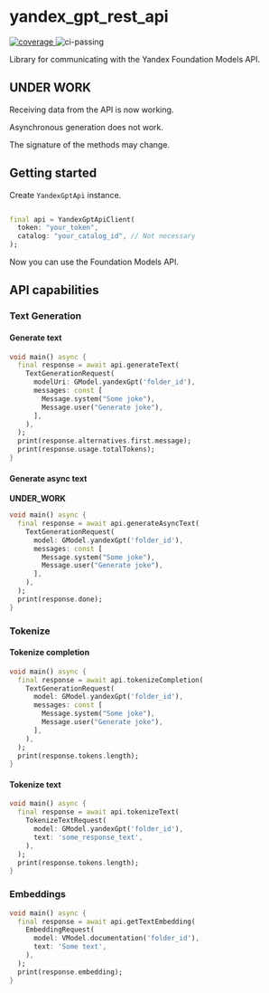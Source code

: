 # yandex_gpt_rest_api

<p>
    <a href="https://codecov.io/gh/vladcto/yandex-gpt-rest-api" > 
        <img src="https://codecov.io/gh/vladcto/yandex-gpt-rest-api/graph/badge.svg?token=747T4E5KE6" alt="coverage"/>
    </a>
    <img src="https://github.com/vladcto/yandex-gpt-rest-api/actions/workflows/test_with_coverage.yaml/badge.svg?branch=main" alt="ci-passing">
</p>

Library for communicating with the Yandex Foundation Models API.

## **UNDER WORK**

Receiving data from the API is now working.

Asynchronous generation does not work.

The signature of the methods may change.

## Getting started

Create `YandexGptApi` instance.

```dart

final api = YandexGptApiClient(
  token: "your_token",
  catalog: "your_catalog_id", // Not necessary
);
```

Now you can use the Foundation Models API.

## API capabilities

### Text Generation

#### Generate text

```dart
void main() async {
  final response = await api.generateText(
    TextGenerationRequest(
      modelUri: GModel.yandexGpt('folder_id'),
      messages: const [
        Message.system("Some joke"),
        Message.user("Generate joke"),
      ],
    ),
  );
  print(response.alternatives.first.message);
  print(response.usage.totalTokens);
}
```

#### Generate async text

**UNDER_WORK**

```dart
void main() async {
  final response = await api.generateAsyncText(
    TextGenerationRequest(
      model: GModel.yandexGpt('folder_id'),
      messages: const [
        Message.system("Some joke"),
        Message.user("Generate joke"),
      ],
    ),
  );
  print(response.done);
}
```

### Tokenize

#### Tokenize completion

```dart
void main() async {
  final response = await api.tokenizeCompletion(
    TextGenerationRequest(
      model: GModel.yandexGpt('folder_id'),
      messages: const [
        Message.system("Some joke"),
        Message.user("Generate joke"),
      ],
    ),
  );
  print(response.tokens.length);
}
```

#### Tokenize text

```dart
void main() async {
  final response = await api.tokenizeText(
    TokenizeTextRequest(
      model: GModel.yandexGpt('folder_id'),
      text: 'some_response_text',
    ),
  );
  print(response.tokens.length);
}
```

### Embeddings

```dart
void main() async {
  final response = await api.getTextEmbedding(
    EmbeddingRequest(
      model: VModel.documentation('folder_id'),
      text: 'Some text',
    ),
  );
  print(response.embedding);
}
```